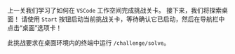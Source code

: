 上一关我们学习了如何在 `VSCode` 工作空间完成挑战关卡。
接下来，我们将探索桌面！
请使用 `Start` 按钮启动当前挑战关卡，等待确认它已启动，然后在导航栏中点击“桌面”选项卡！

此挑战要求在桌面环境内的终端中运行 `/challenge/solve`。
